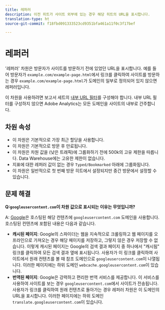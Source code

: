 ```yaml
---
title: 레퍼러
description: 이전 히트가 사이트 외부에 있는 경우 해당 히트의 URL을 표시합니다.
translation-type: ht
source-git-commit: f18fbd091333523cd9351bfa461a11f0c3f17bef

---
```



# 레퍼러

&#39;레퍼러&#39; 차원은 방문자가 사이트를 방문하기 전에 있었던 URL을 표시합니다. 예를 들어 방문자가 `example.com/example-page.html`에서 링크를 클릭하여 사이트를 방문하는 경우 `example.com/example-page.html`가 도메인의 일부로 정의되어 있지 않으면 레퍼러입니다.

이 차원을 사용하려면 보고서 세트의 [내부 URL 필터](/help/admin/admin/internal-url-filter-admin.md)를 구성해야 합니다. 내부 URL 필터를 구성하지 않으면 Adobe Analytics는 모든 도메인을 사이트의 내부로 간주합니다.

## 차원 속성

* 이 차원은 기본적으로 가장 최근 할당을 사용합니다.
* 이 차원은 기본적으로 방문 후 만료됩니다.
* 이 차원은 차원 값을 (낮은 트래픽)에 그룹화하기 전에 500k의 고유 제한을 따릅니다. Data Warehouse에는 고유한 제한이 없습니다.
* 지표에 대한 레퍼러 값이 없는 경우 `Typed/Bookmarked` 아래에 그룹화됩니다.
* 이 차원은 일반적으로 첫 번째 방문 히트에서 설정되지만 중간 방문에서 설정할 수 있습니다.

## 문제 해결

**Q:`googleusercontent.com`이 차원 값으로 표시되는 이유는 무엇입니까?**

A: [Google](https://about.google/)은 호스팅된 해당 컨텐츠에 `googleusercontent.com` 도메인을 사용합니다. 호스팅된 컨텐츠에 포함된 내용은 다음과 같습니다.

* **캐시된 페이지**: Google의 스파이더는 웹을 지속적으로 크롤링하고 웹 페이지를 오프라인으로 가져오는 경우 해당 페이지를 저장하고, 그렇지 않은 경우 저장할 수 없습니다. 이렇게 캐시된 페이지는 Google의 검색 결과 페이지 중 하나에서 &quot;캐시됨&quot; 링크를 클릭하여 모든 검색 결과 옆에 표시됩니다. 사용자가 이 링크를 클릭하여 사이트에서 원래 컨텐츠를 볼 때 참조 도메인으로 `googleusercontent.com`이 나열됩니다. 이러한 페이지에는 하위 도메인 `webcache.googleusercontent.com`이 있습니다.
* **번역된 페이지**: Google은 강력하고 편리한 번역 서비스를 제공합니다. 이 서비스를 사용하여 사이트를 보는 경우 `googleusercontent.com`에서 사이트가 전송됩니다. 사용자가 링크를 클릭하여 원래 컨텐츠로 돌아가는 경우 레퍼러 차원은 이 도메인의 URL을 표시합니다. 이러한 페이지에는 하위 도메인 `translate.googleusercontent.com`이 있습니다.
